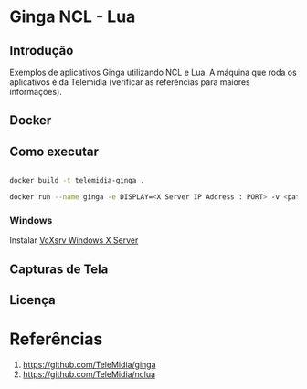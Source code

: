 # Ginga NCL - Lua

## Introdução
Exemplos de aplicativos Ginga utilizando NCL e Lua. A máquina que roda os aplicativos é da Telemidia (verificar as referências para maiores informações).

## Docker

## Como executar

```bash

docker build -t telemidia-ginga .

docker run --name ginga -e DISPLAY=<X Server IP Address : PORT> -v <path/to>/examples:/work-dir/examples -it telemidia-ginga:latest bash

```

### Windows

Instalar [VcXsrv Windows X Server](https://sourceforge.net/projects/vcxsrv/)

## Capturas de Tela

## Licença

# Referências
1. https://github.com/TeleMidia/ginga
2. https://github.com/TeleMidia/nclua

